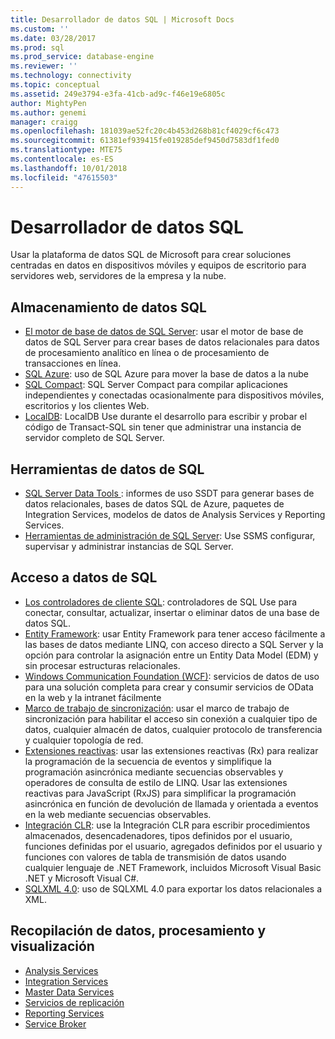 ```yaml
---
title: Desarrollador de datos SQL | Microsoft Docs
ms.custom: ''
ms.date: 03/28/2017
ms.prod: sql
ms.prod_service: database-engine
ms.reviewer: ''
ms.technology: connectivity
ms.topic: conceptual
ms.assetid: 249e3794-e3fa-41cb-ad9c-f46e19e6805c
author: MightyPen
ms.author: genemi
manager: craigg
ms.openlocfilehash: 181039ae52fc20c4b453d268b81cf4029cf6c473
ms.sourcegitcommit: 61381ef939415fe019285def9450d7583df1fed0
ms.translationtype: MTE75
ms.contentlocale: es-ES
ms.lasthandoff: 10/01/2018
ms.locfileid: "47615503"
---
```

# <a name="sql-data-developer"></a>Desarrollador de datos SQL
Usar la plataforma de datos SQL de Microsoft para crear soluciones centradas en datos en dispositivos móviles y equipos de escritorio para servidores web, servidores de la empresa y la nube.  

## <a name="sql-data-storage"></a>Almacenamiento de datos SQL
* [El motor de base de datos de SQL Server](../database-engine/configure-windows/sql-server-database-engine.md): usar el motor de base de datos de SQL Server para crear bases de datos relacionales para datos de procesamiento analítico en línea o de procesamiento de transacciones en línea. 
* [SQL Azure](https://docs.microsoft.com/azure/sql-database/): uso de SQL Azure para mover la base de datos a la nube 
* [SQL Compact](https://www.microsoft.com/en-us/download/details.aspx?id=17876): SQL Server Compact para compilar aplicaciones independientes y conectadas ocasionalmente para dispositivos móviles, escritorios y los clientes Web.
* [LocalDB](../database-engine/configure-windows/sql-server-2016-express-localdb.md): LocalDB Use durante el desarrollo para escribir y probar el código de Transact-SQL sin tener que administrar una instancia de servidor completo de SQL Server.

## <a name="sql-data-tools"></a>Herramientas de datos de SQL
* [SQL Server Data Tools ](../ssdt/download-sql-server-data-tools-ssdt.md) : informes de uso SSDT para generar bases de datos relacionales, bases de datos SQL de Azure, paquetes de Integration Services, modelos de datos de Analysis Services y Reporting Services.
* [Herramientas de administración de SQL Server](../ssms/download-sql-server-management-studio-ssms.md): Use SSMS configurar, supervisar y administrar instancias de SQL Server.

## <a name="sql-data-access"></a>Acceso a datos de SQL
* [Los controladores de cliente SQL](sql-connection-libraries.md): controladores de SQL Use para conectar, consultar, actualizar, insertar o eliminar datos de una base de datos SQL.
* [Entity Framework](https://msdn.microsoft.com/library/gg696172.aspx): usar Entity Framework para tener acceso fácilmente a las bases de datos mediante LINQ, con acceso directo a SQL Server y la opción para controlar la asignación entre un Entity Data Model (EDM) y sin procesar estructuras relacionales. 
* [Windows Communication Foundation (WCF)](https://msdn.microsoft.com/library/dd456779.aspx): servicios de datos de uso para una solución completa para crear y consumir servicios de OData en la web y la intranet fácilmente
* [Marco de trabajo de sincronización](https://msdn.microsoft.com/library/jj839436.aspx): usar el marco de trabajo de sincronización para habilitar el acceso sin conexión a cualquier tipo de datos, cualquier almacén de datos, cualquier protocolo de transferencia y cualquier topología de red.
* [Extensiones reactivas](https://msdn.microsoft.com/library/hh242985.aspx): usar las extensiones reactivas (Rx) para realizar la programación de la secuencia de eventos y simplifique la programación asincrónica mediante secuencias observables y operadores de consulta de estilo de LINQ.  Usar las extensiones reactivas para JavaScript (RxJS) para simplificar la programación asincrónica en función de devolución de llamada y orientada a eventos en la web mediante secuencias observables.
* [Integración CLR](../relational-databases/clr-integration/common-language-runtime-clr-integration-programming-concepts.md): use la Integración CLR para escribir procedimientos almacenados, desencadenadores, tipos definidos por el usuario, funciones definidas por el usuario, agregados definidos por el usuario y funciones con valores de tabla de transmisión de datos usando cualquier lenguaje de .NET Framework, incluidos Microsoft Visual Basic .NET y Microsoft Visual C#. 
* [SQLXML 4.0](../relational-databases/sqlxml/sqlxml-4-0-programming-concepts.md): uso de SQLXML 4.0 para exportar los datos relacionales a XML.

## <a name="data-collection-processing-and-visualization"></a>Recopilación de datos, procesamiento y visualización
* [Analysis Services](../analysis-services/analysis-services-developer-documentation.md)
* [Integration Services](../integration-services/integration-services-developer-documentation.md)  
* [Master Data Services](../master-data-services/develop/master-data-services-developer-documentation.md)
* [Servicios de replicación](../relational-databases/replication/concepts/replication-developer-documentation.md)
* [Reporting Services](../reporting-services/reporting-services-developer-documentation.md)
* [Service Broker](../database-engine/configure-windows/sql-server-service-broker.md)


 
